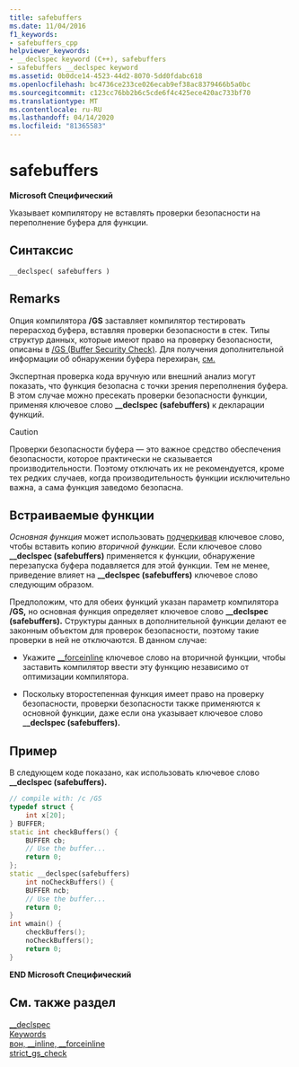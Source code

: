 ```yaml
---
title: safebuffers
ms.date: 11/04/2016
f1_keywords:
- safebuffers_cpp
helpviewer_keywords:
- __declspec keyword (C++), safebuffers
- safebuffers __declspec keyword
ms.assetid: 0b0dce14-4523-44d2-8070-5dd0fdabc618
ms.openlocfilehash: bc4736ce233ce026ecab9ef38ac8379466b5a0bc
ms.sourcegitcommit: c123cc76bb2b6c5cde6f4c425ece420ac733bf70
ms.translationtype: MT
ms.contentlocale: ru-RU
ms.lasthandoff: 04/14/2020
ms.locfileid: "81365583"
---
```

# <a name="safebuffers"></a>safebuffers

**Microsoft Специфический**

Указывает компилятору не вставлять проверки безопасности на переполнение буфера для функции.

## <a name="syntax"></a>Синтаксис

```
__declspec( safebuffers )
```

## <a name="remarks"></a>Remarks

Опция компилятора **/GS** заставляет компилятор тестировать перерасход буфера, вставляя проверки безопасности в стек. Типы структур данных, которые имеют право на проверку безопасности, описаны в [/GS (Buffer Security Check)](../build/reference/gs-buffer-security-check.md). Для получения дополнительной информации об обнаружении буфера перехиран, [см.](https://blogs.msdn.microsoft.com/vcblog/2017/06/28/security-features-in-microsoft-visual-c/)

Экспертная проверка кода вручную или внешний анализ могут показать, что функция безопасна с точки зрения переполнения буфера. В этом случае можно пресекать проверки безопасности функции, применяя ключевое слово **__declspec (safebuffers)** к декларации функций.

> [!CAUTION]
> Проверки безопасности буфера — это важное средство обеспечения безопасности, которое практически не сказывается производительности. Поэтому отключать их не рекомендуется, кроме тех редких случаев, когда производительность функции исключительно важна, а сама функция заведомо безопасна.

## <a name="inline-functions"></a>Встраиваемые функции

*Основная функция* может использовать [подчеркивая](inline-functions-cpp.md) ключевое слово, чтобы вставить копию *вторичной функции.* Если ключевое слово **__declspec (safebuffers)** применяется к функции, обнаружение перезапуска буфера подавляется для этой функции. Тем не менее, приведение влияет на **__declspec (safebuffers)** ключевое слово следующим образом.

Предположим, что для обеих функций указан параметр компилятора **/GS,** но основная функция определяет ключевое слово **__declspec (safebuffers).** Структуры данных в дополнительной функции делают ее законным объектом для проверок безопасности, поэтому такие проверки в ней не отключаются. В данном случае:

- Укажите [__forceinline](inline-functions-cpp.md) ключевое слово на вторичной функции, чтобы заставить компилятор ввести эту функцию независимо от оптимизации компилятора.

- Поскольку второстепенная функция имеет право на проверку безопасности, проверки безопасности также применяются к основной функции, даже если она указывает ключевое слово **__declspec (safebuffers).**

## <a name="example"></a>Пример

В следующем коде показано, как использовать ключевое слово **__declspec (safebuffers).**

```cpp
// compile with: /c /GS
typedef struct {
    int x[20];
} BUFFER;
static int checkBuffers() {
    BUFFER cb;
    // Use the buffer...
    return 0;
};
static __declspec(safebuffers)
    int noCheckBuffers() {
    BUFFER ncb;
    // Use the buffer...
    return 0;
}
int wmain() {
    checkBuffers();
    noCheckBuffers();
    return 0;
}
```

**END Microsoft Специфический**

## <a name="see-also"></a>См. также раздел

[__declspec](../cpp/declspec.md)<br/>
[Keywords](../cpp/keywords-cpp.md)<br/>
[вон, __inline, \__forceinline](inline-functions-cpp.md)<br/>
[strict_gs_check](../preprocessor/strict-gs-check.md)
